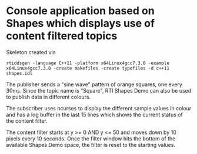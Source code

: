 # Console application based on Shapes which displays use of content filtered topics

Skeleton created via
 
`rtiddsgen -language C++11 -platform x64Linux4gcc7.3.0 -example x64Linux4gcc7.3.0 -create makefiles -create typefiles -d c++11 shapes.idl`

The publisher sends a "sine wave" pattern of orange squares, one every 30ms. Since the topic name is "Square", RTI Shapes Demo can also be used to publish data in different colours. 

The subscriber uses ncurses to display the different sample values in colour and has a log buffer in the last 15 lines which shows the current status of the content filter.

The content filter starts at y >= 0 AND y <= 50 and moves down by 10 pixels every 10 seconds. Once the filter window hits the bottom of the available Shapes Demo space, the filter is reset to the starting values.
